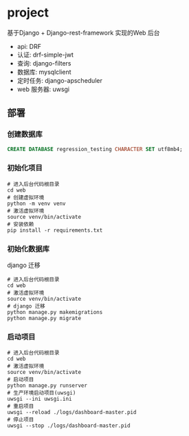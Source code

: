 # project
基于Django + Django-rest-framework 实现的Web 后台
* api: DRF
* 认证: drf-simple-jwt
* 查询: django-filters
* 数据库: mysqlclient
* 定时任务: django-apscheduler
* web 服务器: uwsgi

## 部署
### 创建数据库
```sql
CREATE DATABASE regression_testing CHARACTER SET utf8mb4;
```

### 初始化项目
```shell
# 进入后台代码根目录
cd web
# 创建虚拟环境
python -m venv venv
# 激活虚拟环境
source venv/bin/activate
# 安装依赖
pip install -r requirements.txt
```

### 初始化数据库
django 迁移
```shell
# 进入后台代码根目录
cd web
# 激活虚拟环境
source venv/bin/activate
# django 迁移
python manage.py makemigrations
python manage.py migrate
```

### 启动项目
```shell
# 进入后台代码根目录
cd web
# 激活虚拟环境
source venv/bin/activate
# 启动项目
python manage.py runserver
# 生产环境启动项目(uwsgi)
uwsgi --ini uwsgi.ini
# 重启项目
uwsgi --reload ./logs/dashboard-master.pid
# 停止项目
uwsgi --stop ./logs/dashboard-master.pid
```

